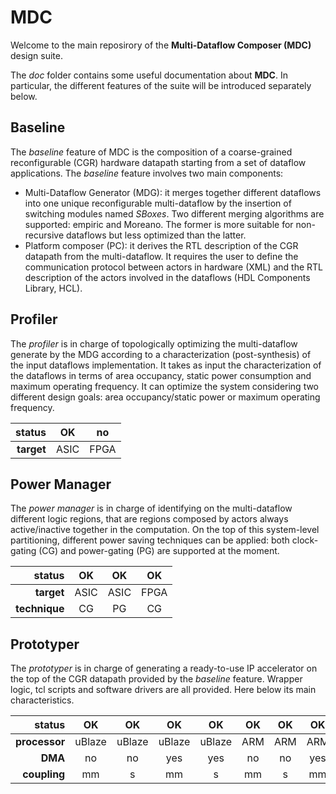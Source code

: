 # MDC
Welcome to the main reposirory of the **Multi-Dataflow Composer (MDC)** design suite.

The _doc_ folder contains some useful documentation about **MDC**. In particular, the different features of the suite will be introduced separately below.

## Baseline
The _baseline_ feature of MDC is the composition of a coarse-grained reconfigurable (CGR) hardware datapath starting from a set of dataflow applications.
The _baseline_ feature involves two main components:
- Multi-Dataflow Generator (MDG): it merges together different dataflows into one unique reconfigurable multi-dataflow by the insertion of switching modules named _SBoxes_. Two different merging algorithms are supported: empiric and Moreano. The former is more suitable for non-recursive dataflows but less optimized than the latter.
- Platform composer (PC): it derives the RTL description of the CGR datapath from the multi-dataflow. It requires the user to define the communication protocol between actors in hardware (XML) and the RTL description of the actors involved in the dataflows (HDL Components Library, HCL).

## Profiler
The _profiler_ is in charge of topologically optimizing the multi-dataflow generate by the MDG according to a characterization (post-synthesis) of the input dataflows implementation. It takes as input the characterization of the dataflows in terms of area occupancy, static power consumption and maximum operating frequency. It can optimize the system considering two different design goals: area occupancy/static power or maximum operating frequency.

| **status** |   OK |  no  |
|-----------:|:----:|:----:|
| **target** | ASIC | FPGA |

## Power Manager
The _power manager_ is in charge of identifying on the multi-dataflow different logic regions, that are regions composed by actors always active/inactive together in the computation. On the top of this system-level partitioning, different power saving techniques can be applied: both clock-gating (CG) and power-gating (PG) are supported at the moment.

|  **status**  |  OK  |  OK  |  OK  |
|-------------:|:----:|:----:|:----:|
|  **target**  | ASIC | ASIC | FPGA |
| **technique**|  CG  |  PG  |  CG  |

## Prototyper
The _prototyper_ is in charge of generating a ready-to-use IP accelerator on the top of the CGR datapath provided by the _baseline_ feature. Wrapper logic, tcl scripts and software drivers are all provided.
Here below its main characteristics.

|    **status** |   OK   |   OK   |   OK   |   OK   | OK  | OK  | OK  | OK  |
|--------------:|:------:|:------:|:------:|:------:|:---:|:---:|:---:|:---:|
| **processor** | uBlaze | uBlaze | uBlaze | uBlaze | ARM | ARM | ARM | ARM |
|       **DMA** |   no   |   no   |   yes  |   yes  |  no |  no | yes | yes |
|  **coupling** |   mm   |    s   |   mm   |    s   |  mm |  s  |  mm |  s  |
